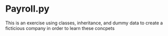 <h1>Payroll.py</h1>

<p>This is an exercise using classes, inheritance, and dummy data to create a ficticious company in order to learn these concpets</p>
